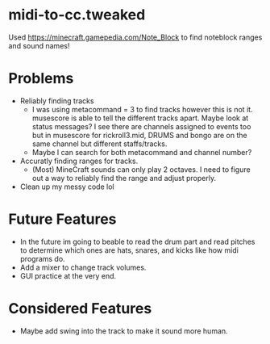 # midi-to-cc.tweaked

Used https://minecraft.gamepedia.com/Note_Block to find noteblock ranges and sound names!

# Problems
- Reliably finding tracks
  - I was using metacommand = 3 to find tracks however this is not it. musescore is able to tell the different tracks apart. Maybe look at status messages? I see there are channels assigned to events too but in musescore for rickroll3.mid, DRUMS and bongo are on the same channel but different staffs/tracks.
  - Maybe I can search for both metacommand and channel number?
- Accuratly finding ranges for tracks.
  - (Most) MineCraft sounds can only play 2 octaves. I need to figure out a way to reliably find the range and adjust properly.
- Clean up my messy code lol

# Future Features

- In the future im going to beable to read the drum part and read pitches to determine which ones are hats, snares, and kicks like how midi programs do.
- Add a mixer to change track volumes.
- GUI practice at the very end.

# Considered Features
- Maybe add swing into the track to make it sound more human.
